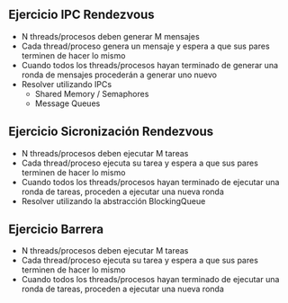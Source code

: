 ## Ejercicio IPC Rendezvous

- N threads/procesos deben generar M mensajes
- Cada thread/proceso genera un mensaje y espera a que sus pares terminen de hacer lo mismo
- Cuando todos los threads/procesos hayan terminado de generar una ronda de mensajes procederán a generar uno nuevo
- Resolver utilizando IPCs
  - Shared Memory / Semaphores
  - Message Queues

## Ejercicio Sicronización Rendezvous

- N threads/procesos deben ejecutar M tareas
- Cada thread/proceso ejecuta su tarea y espera a que sus pares terminen de hacer lo mismo
- Cuando todos los threads/procesos hayan terminado de ejecutar una ronda de tareas, proceden a ejecutar una nueva ronda
- Resolver utilizando la abstracción BlockingQueue

## Ejercicio Barrera

- N threads/procesos deben ejecutar M tareas
- Cada thread/proceso ejecuta su tarea y espera a que sus pares terminen de hacer lo mismo
- Cuando todos los threads/procesos hayan terminado de ejecutar una ronda de tareas, proceden a ejecutar una nueva ronda
